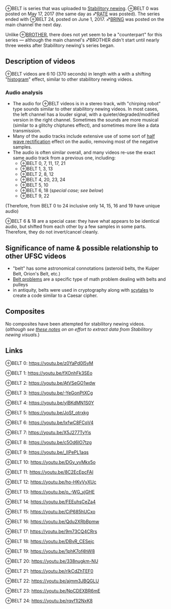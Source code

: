 ⊕BELT is series that was uploaded to [Stabilitory
newing](Stabilitory_newing "wikilink"). ⊕BELT 0 was posted on May 17,
2017 (the same day as ♐[RATE](RATE "wikilink") was posted). The series
ended with ⊕BELT 24, posted on June 1, 2017. ♐[BRING](BRING "wikilink")
was posted on the main channel the next day.

Unlike ⊕[BROTHER](BROTHER "wikilink"), there does not yet seem to be a
"counterpart" for this series — although the main channel's ♐BROTHER
didn't start until nearly three weeks after Stabilitory newing's series
began.

## Description of videos

⊕BELT videos are 6:10 (370 seconds) in length with a with a shifting
"[histogram](https://en.wikipedia.org/wiki/Histogram)" effect, similar
to other stabilitory newing videos.

### Audio analysis

  - The audio for ⊕BELT videos is in a stereo track, with "chirping
    robot" type sounds similar to other stabilitory newing videos. In
    most cases, the left channel has a louder signal, with a
    quieter/degraded/modified version in the right channel. Sometimes
    the sounds are more musical (similar to a glitchy chiptunes effect),
    and sometimes more like a data transmission.
  - Many of the audio tracks include extensive use of some sort of [half
    wave
    rectification](http://www.visionics.a.se/html/curriculum/Experiments/HW%20Rectifier/Half%20Wave%20Rectifier1.html)
    effect on the audio, removing most of the negative samples.
  - The audio is often similar overall, and many videos re-use the exact
    same audio track from a previous one, including:
      - ⊕BELT 0, 7, 11, 17, 21
      - ⊕BELT 1, 3, 13
      - ⊕BELT 2, 8, 12
      - ⊕BELT 4, 20, 23, 24
      - ⊕BELT 5, 10
      - ⊕BELT 6, 18 (*special case; see below*)
      - ⊕BELT 9, 22

(Therefore, from BELT 0 to 24 inclusive only 14, 15, 16 and 19 have
unique audio)

⊕BELT 6 & 18 are a special case: they have what appears to be identical
audio, but shifted from each other by a few samples in some parts.
Therefore, they do not invert/cancel cleanly.

## Significance of name & possible relationship to other UFSC videos

  - "belt" has some astronomical connotations (asteroid belts, the
    Kuiper Belt, Orion's Belt, etc.)
  - [Belt problems](https://en.wikipedia.org/wiki/Belt_problem) are a
    specific type of math problem dealing with belts and pulleys
  - in antiquity, belts were used in cryptography along with
    [scytales](https://en.wikipedia.org/wiki/Scytale) to create a code
    similar to a Caesar cipher.

## Composites

No composites have been attempted for stabilitory newing videos.
(*although see [these
notes](Investigation_into_color_data_in_SN_visuals "wikilink") on an
effort to extract data from Stabilitory newing visuals.*)

## Links

⊕BELT 0: <https://youtu.be/z0YaPd0I5yM>

⊕BELT 1: <https://youtu.be/fXOnhFk3SEo>

⊕BELT 2: <https://youtu.be/AtVSeGO1wdw>

⊕BELT 3: <https://youtu.be/-YeGonPtXCg>

⊕BELT 4: <https://youtu.be/ylBKdMN1S0Y>

⊕BELT 5: <https://youtu.be/JoSf_otrxkg>

⊕BELT 6: <https://youtu.be/lxfwC8FCqV4>

⊕BELT 7: <https://youtu.be/X5J277TyYis>

⊕BELT 8: <https://youtu.be/c5Od6lO7tzg>

⊕BELT 9: <https://youtu.be/_IIPePL1aqs>

⊕BELT 10: <https://youtu.be/DGy_yvMkx5o>

⊕BELT 11: <https://youtu.be/8C2EcEpcFAI>

⊕BELT 12: <https://youtu.be/ho-HKvVyXUc>

⊕BELT 13: <https://youtu.be/o_-WG_yjGHE>

⊕BELT 14: <https://youtu.be/FEEuhsCeZa4>

⊕BELT 15: <https://youtu.be/CiP685hUCxo>

⊕BELT 16: <https://youtu.be/Qdu2XRbBpmw>

⊕BELT 17: <https://youtu.be/9m73CQ4CRrs>

⊕BELT 18: <https://youtu.be/DBvR_CESejc>

⊕BELT 19: <https://youtu.be/1phK7of4hW8>

⊕BELT 20: <https://youtu.be/338nugkm-NU>

⊕BELT 21: <https://youtu.be/rIkCdZhTEF0>

⊕BELT 22: <https://youtu.be/ajmm3JBQGLU>

⊕BELT 23: <https://youtu.be/NpCDEXBR6mE>

⊕BELT 24: <https://youtu.be/rqvf1I2NxK8>
